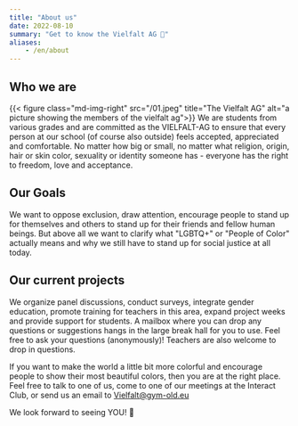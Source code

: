 ```yaml
---
title: "About us"
date: 2022-08-10
summary: "Get to know the Vielfalt AG 🌈"
aliases:
    - /en/about
---
```


## Who we are
{{< figure class="md-img-right" src="/01.jpeg" title="The Vielfalt AG" alt="a picture showing the members of the vielfalt ag">}}
We are students from various grades and are committed as the VIELFALT-AG to ensure that every person
at our school (of course also outside) feels accepted, appreciated and comfortable. No matter how big
or small, no matter what religion, origin, hair or skin color, sexuality or identity someone has -
everyone has the right to freedom, love and acceptance.
<br clear="left"/>

## Our Goals
We want to oppose exclusion, draw attention, encourage people to stand up for themselves and others
to stand up for their friends and fellow human beings. But above all we want to clarify what "LGBTQ+"
or "People of Color" actually means and why we still have to stand up for social justice at all today.

## Our current projects
We organize panel discussions, conduct surveys, integrate gender education, promote training for teachers
in this area, expand project weeks and provide support for students. A mailbox where you can drop any
questions or suggestions hangs in the large break hall for you to use. Feel free to ask your questions
(anonymously)! Teachers are also welcome to drop in questions.

If you want to make the world a little bit more colorful and encourage people to show their most beautiful
colors, then you are at the right place. Feel free to talk to one of us, come to one of our meetings at the
Interact Club, or send us an email to Vielfalt@gym-old.eu

We look forward to seeing YOU! 🌈

